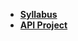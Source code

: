 <!-- _navbar.md -->

*  **[Syllabus](README.md)**
*  **[API Project](Projects/02-Custom-API-Project.md)**
